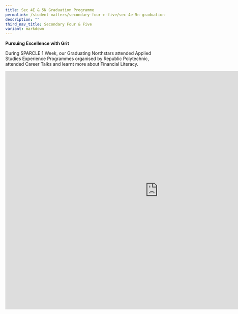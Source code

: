 ```yaml
---
title: Sec 4E & 5N Graduation Programme
permalink: /student-matters/secondary-four-n-five/sec-4e-5n-graduation-programme/
description: ""
third_nav_title: Secondary Four & Five
variant: markdown
---
```

<p><strong>Pursuing Excellence with Grit</strong></p>

During SPARCLE 1 Week, our Graduating Northstars attended Applied Studies Experience Programmes organised by Republic Polytechnic, attended Career Talks and learnt more about Financial Literacy.

<iframe allowfullscreen="true" height="749" width="960" frameborder="0" src="https://docs.google.com/presentation/d/e/2PACX-1vTlH8hTYgGZIVdet4Voy7Z3wBYXtPmnIcPnEzd2CtIzJj9McdzvJR_1KbOEojjsrA/embed?start=true&amp;loop=true&amp;delayms=3000"></iframe>